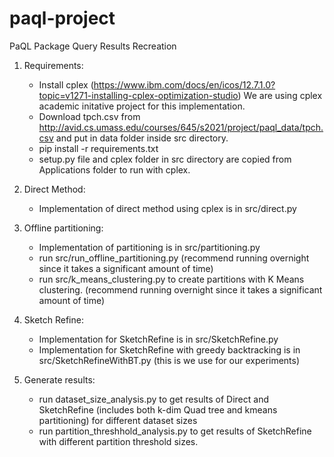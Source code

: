 # paql-project
PaQL Package Query Results Recreation

1) Requirements:
     - Install cplex (https://www.ibm.com/docs/en/icos/12.7.1.0?topic=v1271-installing-cplex-optimization-studio)
        We are using cplex academic initative project for this implementation.
     - Download tpch.csv from http://avid.cs.umass.edu/courses/645/s2021/project/paql_data/tpch.csv and put in data folder inside src directory.
     - pip install -r requirements.txt
     - setup.py file and cplex folder in src directory are copied from Applications folder to run with cplex. 

2) Direct Method:
   - Implementation of direct method using cplex is in src/direct.py
   
3) Offline partitioning:
    - Implementation of partitioning is in src/partitioning.py
    - run src/run_offline_partitioning.py (recommend running overnight since it takes a significant amount of time)
    - run src/k_means_clustering.py to create partitions with K Means clustering. (recommend running overnight since it takes a significant amount of time)
 
4) Sketch Refine:
    - Implementation for SketchRefine is in src/SketchRefine.py
    - Implementation for SketchRefine with greedy backtracking is in src/SketchRefineWithBT.py (this is we use for our experiments)

5) Generate results:
    - run dataset_size_analysis.py to get results of Direct and SketchRefine (includes both k-dim Quad tree and kmeans partitioning) for different dataset sizes
    - run partition_threshhold_analysis.py to get results of SketchRefine with different partition threshold sizes.



